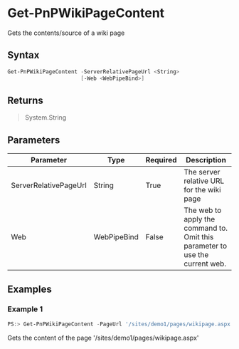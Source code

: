# Get-PnPWikiPageContent
Gets the contents/source of a wiki page
## Syntax
```powershell
Get-PnPWikiPageContent -ServerRelativePageUrl <String>
                       [-Web <WebPipeBind>]
```


## Returns
>System.String

## Parameters
Parameter|Type|Required|Description
---------|----|--------|-----------
|ServerRelativePageUrl|String|True|The server relative URL for the wiki page|
|Web|WebPipeBind|False|The web to apply the command to. Omit this parameter to use the current web.|
## Examples

### Example 1
```powershell
PS:> Get-PnPWikiPageContent -PageUrl '/sites/demo1/pages/wikipage.aspx'
```
Gets the content of the page '/sites/demo1/pages/wikipage.aspx'
